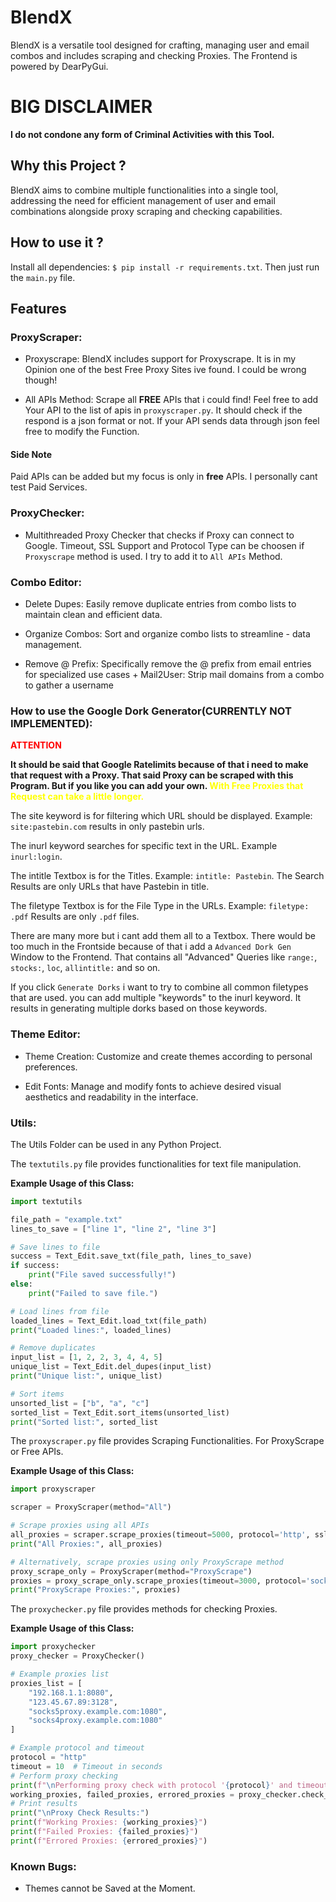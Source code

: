 # BlendX
BlendX is a versatile tool designed for crafting, managing user and email combos and includes scraping and checking Proxies. The Frontend is powered by DearPyGui.
# BIG DISCLAIMER
**I do not condone any form of Criminal Activities with this Tool.**

## Why this Project ?
BlendX aims to combine multiple functionalities into a single tool, addressing the need for efficient management of user and email combinations alongside proxy scraping and checking capabilities.

## How to use it ?
Install all dependencies: `$ pip install -r requirements.txt`.
Then just run the `main.py` file.

## Features
### ProxyScraper:
- Proxyscrape: BlendX includes support for Proxyscrape. It is in my Opinion one of the best Free Proxy Sites ive found. I could be wrong though!

- All APIs Method: Scrape all **FREE** APIs that i could find! Feel free to add Your API to the list of apis in `proxyscraper.py`.
It should check if the respond is a json format or not. If your API sends data through json feel free to modify the Function.

#### Side Note
Paid APIs can be added but my focus is only in **free** APIs. I personally cant test Paid Services.

### ProxyChecker:
- Multithreaded Proxy Checker that checks if Proxy can connect to Google. Timeout, SSL Support and Protocol Type can be choosen if `Proxyscrape` method is used. I try to add it to `All APIs` Method.

### Combo Editor:

- Delete Dupes: Easily remove duplicate entries from combo lists to maintain clean and efficient data.

- Organize Combos: Sort and organize combo lists to streamline - data management.

- Remove @ Prefix: Specifically remove the @ prefix from email entries for specialized use cases + Mail2User: Strip mail domains from a combo to gather a username

### How to use the Google Dork Generator(CURRENTLY NOT IMPLEMENTED):
<span style="color:red;">**ATTENTION**</span>

**It should be said that Google Ratelimits because of that i need to make that request with a Proxy.
That said Proxy can be scraped with this Program. But if you like you can add your own.
<span style="color:yellow;">With Free Proxies that Request can take a little longer.</span>**

The site keyword is for filtering which URL should be displayed. Example: `site:pastebin.com` results in only pastebin urls.

The inurl keyword searches for specific text in the URL. Example `inurl:login`.

The intitle Textbox is for the Titles. Example: `intitle: Pastebin`. The Search Results are only URLs that have Pastebin in title.

The filetype Textbox is for the File Type in the URLs. Example: `filetype: .pdf` Results are only `.pdf` files.

There are many more but i cant add them all to a Textbox. There would be too much in the Frontside because of that i add a `Advanced Dork Gen` Window to the Frontend. That contains all "Advanced" Queries like `range:`, `stocks:`, `loc`, `allintitle:` and so on.

If you click `Generate Dorks` i want to try to combine all common filetypes that are used.
you can add multiple "keywords" to the inurl keyword. It results in generating multiple dorks based on those keywords.

### Theme Editor:

- Theme Creation: Customize and create themes according to personal preferences.

- Edit Fonts: Manage and modify fonts to achieve desired visual aesthetics and readability in the interface.

### Utils:
The Utils Folder can be used in any Python Project.

The `textutils.py` file provides functionalities for text file manipulation.

**Example Usage of this Class:**
```python
import textutils

file_path = "example.txt"
lines_to_save = ["line 1", "line 2", "line 3"]

# Save lines to file
success = Text_Edit.save_txt(file_path, lines_to_save)
if success:
    print("File saved successfully!")
else:
    print("Failed to save file.")

# Load lines from file
loaded_lines = Text_Edit.load_txt(file_path)
print("Loaded lines:", loaded_lines)

# Remove duplicates
input_list = [1, 2, 2, 3, 4, 4, 5]
unique_list = Text_Edit.del_dupes(input_list)
print("Unique list:", unique_list)

# Sort items
unsorted_list = ["b", "a", "c"]
sorted_list = Text_Edit.sort_items(unsorted_list)
print("Sorted list:", sorted_list
```

The `proxyscraper.py` file provides Scraping Functionalities. For ProxyScrape or Free APIs.

**Example Usage of this Class:**
```python
import proxyscraper

scraper = ProxyScraper(method="All")

# Scrape proxies using all APIs
all_proxies = scraper.scrape_proxies(timeout=5000, protocol='http', ssl=None)
print("All Proxies:", all_proxies)

# Alternatively, scrape proxies using only ProxyScrape method
proxy_scrape_only = ProxyScraper(method="ProxyScrape")
proxies = proxy_scrape_only.scrape_proxies(timeout=3000, protocol='socks4', ssl='yes')
print("ProxyScrape Proxies:", proxies)
```

The `proxychecker.py` file provides methods for checking Proxies.

**Example Usage of this Class:**
```python
import proxychecker
proxy_checker = ProxyChecker()

# Example proxies list
proxies_list = [
    "192.168.1.1:8080",
    "123.45.67.89:3128",
    "socks5proxy.example.com:1080",
    "socks4proxy.example.com:1080"
]

# Example protocol and timeout
protocol = "http"
timeout = 10  # Timeout in seconds
# Perform proxy checking
print(f"\nPerforming proxy check with protocol '{protocol}' and timeout '{timeout}' seconds...")
working_proxies, failed_proxies, errored_proxies = proxy_checker.check_proxy(protocol, timeout, proxies_list)
# Print results
print("\nProxy Check Results:")
print(f"Working Proxies: {working_proxies}")
print(f"Failed Proxies: {failed_proxies}")
print(f"Errored Proxies: {errored_proxies}")
```
### Known Bugs:
- Themes cannot be Saved at the Moment.